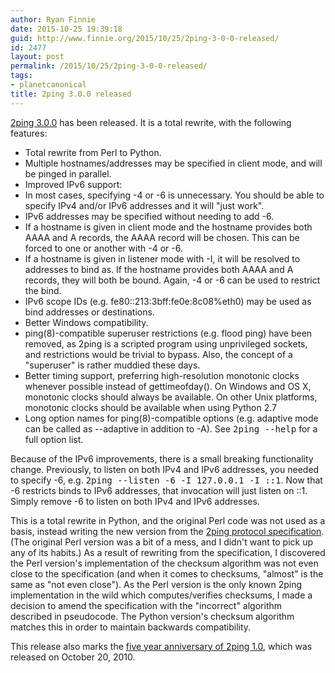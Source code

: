 ```yaml
---
author: Ryan Finnie
date: 2015-10-25 19:39:18
guid: http://www.finnie.org/2015/10/25/2ping-3-0-0-released/
id: 2477
layout: post
permalink: /2015/10/25/2ping-3-0-0-released/
tags:
- planetcanonical
title: 2ping 3.0.0 released
---
```

[2ping 3.0.0](http://www.finnie.org/software/2ping/) has been released. It is a total rewrite, with the following features:

  * Total rewrite from Perl to Python.
  * Multiple hostnames/addresses may be specified in client mode, and will be pinged in parallel.
  * Improved IPv6 support:
  * In most cases, specifying -4 or -6 is unnecessary. You should be able to specify IPv4 and/or IPv6 addresses and it will "just work".
  * IPv6 addresses may be specified without needing to add -6.
  * If a hostname is given in client mode and the hostname provides both AAAA and A records, the AAAA record will be chosen. This can be forced to one or another with -4 or -6.
  * If a hostname is given in listener mode with -I, it will be resolved to addresses to bind as. If the hostname provides both AAAA and A records, they will both be bound. Again, -4 or -6 can be used to restrict the bind.
  * IPv6 scope IDs (e.g. fe80::213:3bff:fe0e:8c08%eth0) may be used as bind addresses or destinations.
  * Better Windows compatibility.
  * ping(8)-compatible superuser restrictions (e.g. flood ping) have been removed, as 2ping is a scripted program using unprivileged sockets, and restrictions would be trivial to bypass. Also, the concept of a "superuser" is rather muddied these days.
  * Better timing support, preferring high-resolution monotonic clocks whenever possible instead of gettimeofday(). On Windows and OS X, monotonic clocks should always be available. On other Unix platforms, monotonic clocks should be available when using Python 2.7
  * Long option names for ping(8)-compatible options (e.g. adaptive mode can be called as --adaptive in addition to -A). See <tt>2ping --help</tt> for a full option list.

Because of the IPv6 improvements, there is a small breaking functionality change. Previously, to listen on both IPv4 and IPv6 addresses, you needed to specify -6, e.g. <tt>2ping --listen -6 -I 127.0.0.1 -I ::1</tt>. Now that -6 restricts binds to IPv6 addresses, that invocation will just listen on ::1. Simply remove -6 to listen on both IPv4 and IPv6 addresses.

This is a total rewrite in Python, and the original Perl code was not used as a basis, instead writing the new version from the [2ping protocol specification](https://github.com/rfinnie/2ping/blob/master/doc/2ping-protocol.md). (The original Perl version was a bit of a mess, and I didn't want to pick up any of its habits.) As a result of rewriting from the specification, I discovered the Perl version's implementation of the checksum algorithm was not even close to the specification (and when it comes to checksums, "almost" is the same as "not even close"). As the Perl version is the only known 2ping implementation in the wild which computes/verifies checksums, I made a decision to amend the specification with the "incorrect" algorithm described in pseudocode. The Python version's checksum algorithm matches this in order to maintain backwards compatibility.

This release also marks the [five year anniversary of 2ping 1.0](http://www.finnie.org/2010/10/20/2ping-1-0-released/), which was released on October 20, 2010.
